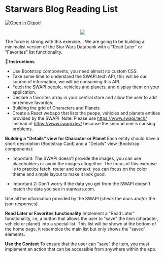 # Starwars Blog Reading List
[![Open in Gitpod](https://gitpod.io/button/open-in-gitpod.svg)](https://gitpod.io#https://github.com/4GeeksAcademy/react-hello-webapp.git)

<p align="center">
<a href="https://www.loom.com/share/f37c6838b3f1496c95111e515e83dd9b"><img src="https://github.com/4GeeksAcademy/react-hello-webapp/blob/master/src/img/how-to.png?raw=true" /></a>
</p>

The force is strong with this exercise...
We are going to be building a minimalist version of the Star Wars Databank with a "Read Later" or "Favorites" list functionality.

📝 **Instructions**
- Use Bootstrap components, you need almost no custom CSS.
- Take some time to understand the SWAPI.tech API, this will be our source of information, we will be consuming this API.
- Fetch the SWAPI people, vehicles and planets, and display them on your application.
- Declare a favorites array in your central store and allow the user to add or remove favorites.
- Building the grid of Characters and Planets
- Create a React webapp that lists the peope, vehicles and planets entities provided by the SWAPI.
Note: Please use https://www.swapi.tech/ instead of https://www.swapi.dev/ because the second one is causing problems.

**Building a "Details" view for Character or Planet**
Each entity should have a short description (Bootstrap Card) and a "Details" view (Bootstrap components):
- Important: The SWAPI doesn't provide the images, you can use placeholders or avoid the images altogether. The focus of this exercise is to practice fetch, router and context; you can focus on the color theme and simple layout to make it look good.

- Important 2: Don't worry if the data you get from the SWAPI doesn't match the data you see in starwars.com.

Use all the information provided by the SWAPI (check the docs and/or the json responses).

**Read Later or Favorites functionality**
Implement a "Read Later" functionality, i.e, a button that allows the user to "save" the item (character, vehicle or planet) into a special list. This list will be shown at the bottom of the home page, it resembles the main list but only shows the "saved" elements.

**Use the Context**
To ensure that the user can "save" the item, you must implement an action that can be accessible from anywhere within the app.
